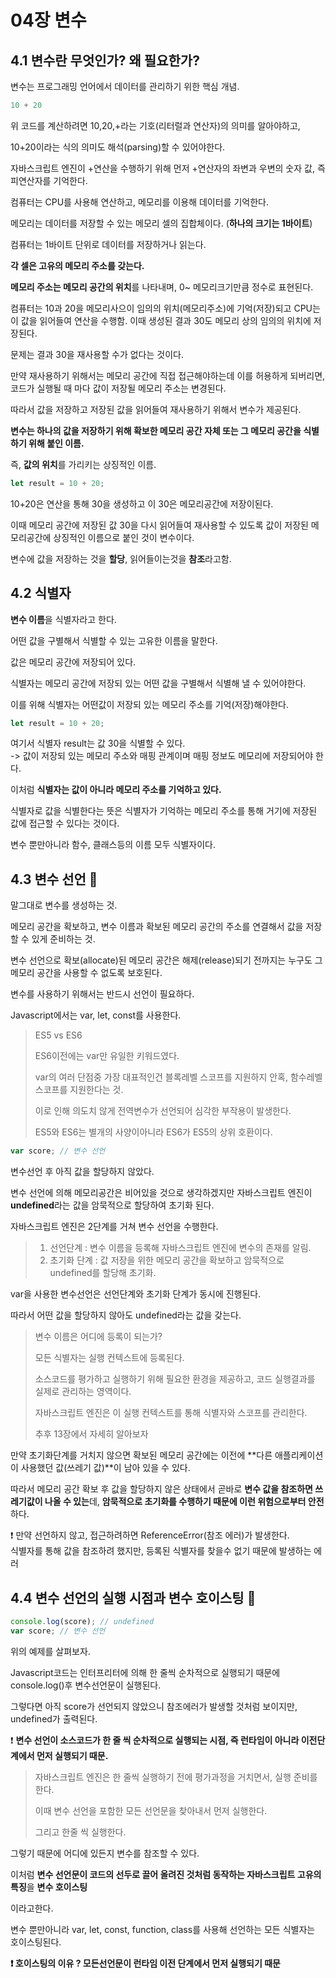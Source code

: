 # 04장 변수

## 4.1 변수란 무엇인가? 왜 필요한가?

변수는 프로그래밍 언어에서 데이터를 관리하기 위한 핵심 개념.

```javascript
10 + 20
```

위 코드를 계산하려면 10,20,+라는 기호(리터럴과 연산자)의 의미를 알아야하고,

10+20이라는 식의 의미도 해석(parsing)할 수 있어야한다.

자바스크립트 엔진이 +연산을 수행하기 위해 먼저 +연산자의 좌변과 우변의 숫자 값, 즉 피연산자를 기억한다.

컴퓨터는 CPU를 사용해 연산하고, 메모리를 이용해 데이터를 기억한다.



메모리는 데이터를 저장할 수 있는 메모리 셀의 집합체이다. (**하나의 크기는 1바이트**)

컴퓨터는 1바이트 단위로 데이터를 저장하거나 읽는다.

**각 셀은 고유의 메모리 주소를 갖는다.**

**메모리 주소는 메모리 공간의 위치**를 나타내며, 0~ 메모리크기만큼 정수로 표현된다.



컴퓨터는 10과 20을 메모리사으이 임의의 위치(메모리주소)에 기억(저장)되고 CPU는 이 값을 읽어들여 연산을 수행함. 이때 생성된 결과 30도 메모리 상의 임의의 위치에 저장된다.



문제는 결과 30을 재사용할 수가 없다는 것이다.

만약 재사용하기 위해서는 메모리 공간에 직접 접근해야하는데 이를 허용하게 되버리면, 코드가 실행될 때 마다 값이 저장될 메모리 주소는 변경된다.

따라서 값을 저장하고 저장된 값을 읽어들여 재사용하기 위해서 변수가 제공된다.

**변수는 하나의 값을 저장하기 위해 확보한 메모리 공간 자체 또는 그 메모리 공간을 식별하기 위해 붙인 이름.**

즉, **값의 위치**를 가리키는 상징적인 이름.



```javascript
let result = 10 + 20;
```

10+20은 연산을 통해 30을 생성하고 이 30은 메모리공간에 저장이된다.

이때 메모리 공간에 저장된 값 30을 다시 읽어들여 재사용할 수 있도록 값이 저장된 메모리공간에 상징적인 이름으로 붙인 것이 변수이다.

변수에 값을 저장하는 것을 **할당**, 읽어들이는것을 **참조**라고함.



## 4.2 식별자

**변수 이름**을 식별자라고 한다.

어떤 값을 구별해서 식별할 수 있는 고유한 이름을 말한다.



값은 메모리 공간에 저장되어 있다.

식별자는 메모리 공간에 저장되 있는 어떤 값을 구별해서 식별해 낼 수 있어야한다.

이를 위해 식별자는 어떤값이 저장되 있는 메모리 주소를 기억(저장)해야한다.

```javascript
let result = 10 + 20;
```

여기서 식별자 result는 값 30을 식별할 수 있다. <br/>
-> 값이 저장되 있는 메모리 주소와 매핑 관계이며 매핑 정보도 메모리에 저장되어야 한다.

이처럼 **식별자는 값이 아니라 메모리 주소를 기억하고 있다.**

식별자로 값을 식별한다는 뜻은 식별자가 기억하는 메모리 주소를 통해 거기에 저장된 값에 접근할 수 있다는 것이다.

변수 뿐만아니라 함수, 클래스등의 이름 모두 식별자이다.



## 4.3 변수 선언 🔴

말그대로 변수를 생성하는 것.

메모리 공간을 확보하고, 변수 이름과 확보된 메모리 공간의 주소를 연결해서 값을 저장할 수 있게 준비하는 것.

변수 선언으로 확보(allocate)된 메모리 공간은 해제(release)되기 전까지는 누구도 그 메모리 공간을 사용할 수 없도록 보호된다.



변수를 사용하기 위해서는 반드시 선언이 필요하다.

Javascript에서는 var, let, const를 사용한다.

> ES5 vs ES6
>
> ES6이전에는 var만 유일한 키워드였다.
>
> var의 여러 단점중 가장 대표적인건 블록레벨 스코프를 지원하지 안혹, 함수레벨 스코프를 지원한다는 것.
>
> 이로 인해 의도치 않게 전역변수가 선언되어 심각한 부작용이 발생한다.
>
> ES5와 ES6는 별개의 사양이아니라 ES6가 ES5의 상위 호환이다.



```javascript
var score; // 변수 선언
```

변수선언 후 아직 값을 할당하지 않았다.

변수 선언에 의해 메모리공간은 비어있을 것으로 생각하겠지만 자바스크립트 엔진이 **undefined**라는 값을 암묵적으로 할당하여 초기화 된다.

자바스크립트 엔진은 2단계를 거쳐 변수 선언을 수행한다.

> 1. 선언단계 :  변수 이름을 등록해 자바스크립트 엔진에 변수의 존재를 알림.
> 2. 초기화 단계 : 값 저장을 위한 메모리 공간을 확보하고 암묵적으로 undefined를 할당해 초기화.

var을 사용한 변수선언은 선언단계와 초기화 단계가 동시에 진행된다.

따라서 어떤 값을 할당하지 않아도 undefined라는 값을 갖는다.



> 변수 이름은 어디에 등록이 되는가?
>
> 모든 식별자는 실행 컨텍스트에 등록된다.
>
> 소스코드를 평가하고 실행하기 위해 필요한 환경을 제공하고, 코드 실행결과를 실제로 관리하는 영역이다.
>
> 자바스크립트 엔진은 이 실행 컨텍스트를 통해 식별자와 스코프를 관리한다.
>
> 추후 13장에서 자세히 알아보자



만약 초기화단계를 거치지 않으면 확보된 메모리 공간에는 이전에 **다른 애플리케이션이 사용했던 값(쓰레기 값)**이 남아 있을 수 있다.

따라서 메모리 공간 확보 후 값을 할당하지 않은 상태에서 곧바로 **변수 값을 참조하면 쓰레기값이 나올 수 있는**데, **암묵적으로 초기화를 수행하기 때문에 이런 위험으로부터 안전**하다.

❗ 만약 선언하지 않고, 접근하려하면 ReferenceError(참조 에러)가 발생한다.<br/>식별자를 통해 값을 참조하려 했지만, 등록된 식별자를 찾을수 없기 때문에 발생하는 에러



## 4.4 변수 선언의 실행 시점과 변수 호이스팅 🔴

```javascript
console.log(score); // undefined
var score; // 변수 선언
```

위의 예제를 살펴보자.

Javascript코드는 인터프리터에 의해 한 줄씩 순차적으로 실행되기 때문에 console.log()후 변수선언문이 실행된다.

그렇다면 아직  score가 선언되지 않았으니 참조에러가 발생할 것처럼 보이지만, undefined가 출력된다.

❗ **변수 선언이 소스코드가 한 줄 씩 순차적으로 실행되는 시점, 즉 런타임이 아니라 이전단계에서 먼저 실행되기 때문.**

>  자바스크립트 엔진은 한 줄씩 실행하기 전에 평가과정을 거치면서, 실행 준비를한다.
>
> 이때 변수 선언을 포함한 모든 선언문을 찾아내서 먼저 실행한다.
>
> 그리고 한줄 씩 실행한다.

그렇기 때문에 어디에 있든지 변수를 참조할 수 있다.

이처럼 **변수 선언문이 코드의 선두로 끌어 올려진 것처럼 동작하는 자바스크립트 고유의 특징**을 **변수 호이스팅**

이라고한다.

변수 뿐만아니라 var, let, const, function, class를 사용해 선언하는 모든 식별자는 호이스팅된다.

**❗ 호이스팅의 이유 ? 모든선언문이 런타임 이전 단계에서 먼저 실행되기 때문**



